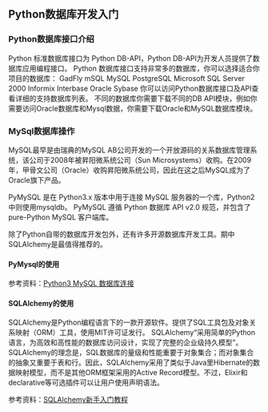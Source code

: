 ## Python数据库开发入门

### Python数据库接口介绍
Python 标准数据库接口为 Python DB-API，Python DB-API为开发人员提供了数据库应用编程接口。 Python 数据库接口支持非常多的数据库，你可以选择适合你项目的数据库： GadFly mSQL MySQL PostgreSQL Microsoft SQL Server 2000 Informix Interbase Oracle Sybase 你可以访问Python数据库接口及API查看详细的支持数据库列表。 不同的数据库你需要下载不同的DB API模块，例如你需要访问Oracle数据库和Mysql数据，你需要下载Oracle和MySQL数据库模块。 

### MySql数据库操作
MySQL最早是由瑞典的MySQL AB公司开发的一个开放源码的关系数据库管理系统，该公司于2008年被昇阳微系统公司（Sun Microsystems）收购。在2009年，甲骨文公司（Oracle）收购昇阳微系统公司，因此在这之后MySQL成为了Oracle旗下产品。

PyMySQL 是在 Python3.x 版本中用于连接 MySQL 服务器的一个库，Python2中则使用mysqldb。 PyMySQL 遵循 Python 数据库 API v2.0 规范，并包含了 pure-Python MySQL 客户端库。 

除了Python自带的数据库开发包外，还有许多开源数据库开发工具。期中SQLAlchemy是最值得推荐的。 

#### PyMysql的使用
参考资料：[Python3 MySQL 数据库连接](http://www.ainoob.cn/backend/pythontutorial3/python3-mysql.html)

#### SQLAlchemy的使用
SQLAlchemy是Python编程语言下的一款开源软件。提供了SQL工具包及对象关系映射（ORM）工具，使用MIT许可证发行。 SQLAlchemy“采用简单的Python语言，为高效和高性能的数据库访问设计，实现了完整的企业级持久模型”。SQLAlchemy的理念是，SQL数据库的量级和性能重要于对象集合；而对象集合的抽象又重要于表和行。因此，SQLAlchemy采用了类似于Java里Hibernate的数据映射模型，而不是其他ORM框架采用的Active Record模型。不过，Elixir和declarative等可选插件可以让用户使用声明语法。 

参考资料：[SQLAlchemy新手入门教程](http://www.ainoob.cn/bigdata/sqlalchemy/sqlalchemy-tutorial.html)
